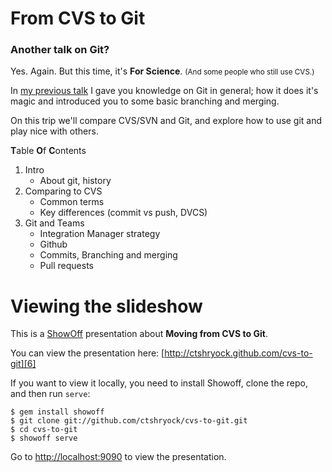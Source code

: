# From CVS to Git

### Another talk on Git?

Yes. Again. But this time, it's **For Science**. <small>(And some people who still use CVS.)</small>

In [my previous talk][4] I gave you knowledge on Git in general; how it
does it's magic and introduced you to some basic branching and merging.

On this trip we'll compare CVS/SVN and Git, and explore how to use git and play nice with others.  

**T**able **O**f **C**ontents

1. Intro
	- About git, history
2. Comparing to CVS
	- Common terms
	- Key differences (commit vs push, DVCS)
3. Git and Teams
	- Integration Manager strategy
	- Github
	- Commits, Branching and merging
	- Pull requests

# Viewing the slideshow
This is a [ShowOff][3] presentation about **Moving from CVS to Git**.

You can view the presentation here: [http://ctshryock.github.com/cvs-to-git][6]

If you want to view it locally, you need to install Showoff, clone the repo, and then run `serve`:

    $ gem install showoff
    $ git clone git://github.com/ctshryock/cvs-to-git.git
    $ cd cvs-to-git
    $ showoff serve

Go to [http://localhost:9090][5] to view the presentation.


[3]: http://github.com/schacon/showoff
[4]: https://github.com/ctshryock/GitTalk
[5]: http://localhost:9000
[6]: http://ctshryock.github.com/cvs-to-git